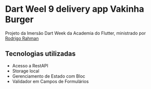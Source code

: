 # Dart Weel 9 delivery app Vakinha Burger

Projeto da Imersão Dart Week da Academia do Flutter, ministrado por [Rodrigo Rahman](https://github.com/rodrigorahman)

## Tecnologias utilizadas

- Acesso a RestAPI
- Storage local
- Gerenciamento de Estado com Bloc
- Validador em Campos de Formulários
